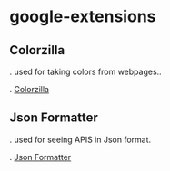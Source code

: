# google-extensions

## Colorzilla
. used for taking colors from webpages..

. [Colorzilla](https://chromewebstore.google.com/detail/colorzilla/bhlhnicpbhignbdhedgjhgdocnmhomnp?hl=de)

## Json Formatter
. used for seeing APIS in Json format.

. [Json Formatter](https://chromewebstore.google.com/detail/json-formatter/gpmodmeblccallcadopbcoeoejepgpnb?hl=de)


